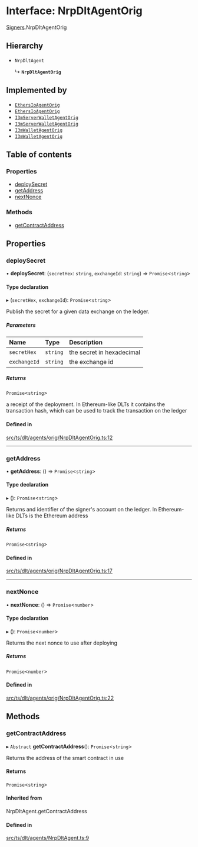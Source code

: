 # Interface: NrpDltAgentOrig

[Signers](../modules/Signers.md).NrpDltAgentOrig

## Hierarchy

- `NrpDltAgent`

  ↳ **`NrpDltAgentOrig`**

## Implemented by

- [`EthersIoAgentOrig`](../classes/Signers.EthersIoAgentOrig.md)
- [`EthersIoAgentOrig`](../classes/EthersIoAgentOrig.md)
- [`I3mServerWalletAgentOrig`](../classes/Signers.I3mServerWalletAgentOrig.md)
- [`I3mServerWalletAgentOrig`](../classes/I3mServerWalletAgentOrig.md)
- [`I3mWalletAgentOrig`](../classes/Signers.I3mWalletAgentOrig.md)
- [`I3mWalletAgentOrig`](../classes/I3mWalletAgentOrig.md)

## Table of contents

### Properties

- [deploySecret](Signers.NrpDltAgentOrig.md#deploysecret)
- [getAddress](Signers.NrpDltAgentOrig.md#getaddress)
- [nextNonce](Signers.NrpDltAgentOrig.md#nextnonce)

### Methods

- [getContractAddress](Signers.NrpDltAgentOrig.md#getcontractaddress)

## Properties

### deploySecret

• **deploySecret**: (`secretHex`: `string`, `exchangeId`: `string`) => `Promise`<`string`\>

#### Type declaration

▸ (`secretHex`, `exchangeId`): `Promise`<`string`\>

Publish the secret for a given data exchange on the ledger.

##### Parameters

| Name | Type | Description |
| :------ | :------ | :------ |
| `secretHex` | `string` | the secret in hexadecimal |
| `exchangeId` | `string` | the exchange id |

##### Returns

`Promise`<`string`\>

a receipt of the deployment. In Ethereum-like DLTs it contains the transaction hash, which can be used to track the transaction on the ledger

#### Defined in

[src/ts/dlt/agents/orig/NrpDltAgentOrig.ts:12](https://gitlab.com/i3-market/code/wp3/t3.2/conflict-resolution/non-repudiation-library/-/blob/58c6997/src/ts/dlt/agents/orig/NrpDltAgentOrig.ts#L12)

___

### getAddress

• **getAddress**: () => `Promise`<`string`\>

#### Type declaration

▸ (): `Promise`<`string`\>

Returns and identifier of the signer's account on the ledger. In Ethereum-like DLTs is the Ethereum address

##### Returns

`Promise`<`string`\>

#### Defined in

[src/ts/dlt/agents/orig/NrpDltAgentOrig.ts:17](https://gitlab.com/i3-market/code/wp3/t3.2/conflict-resolution/non-repudiation-library/-/blob/58c6997/src/ts/dlt/agents/orig/NrpDltAgentOrig.ts#L17)

___

### nextNonce

• **nextNonce**: () => `Promise`<`number`\>

#### Type declaration

▸ (): `Promise`<`number`\>

Returns the next nonce to use after deploying

##### Returns

`Promise`<`number`\>

#### Defined in

[src/ts/dlt/agents/orig/NrpDltAgentOrig.ts:22](https://gitlab.com/i3-market/code/wp3/t3.2/conflict-resolution/non-repudiation-library/-/blob/58c6997/src/ts/dlt/agents/orig/NrpDltAgentOrig.ts#L22)

## Methods

### getContractAddress

▸ `Abstract` **getContractAddress**(): `Promise`<`string`\>

Returns the address of the smart contract in use

#### Returns

`Promise`<`string`\>

#### Inherited from

NrpDltAgent.getContractAddress

#### Defined in

[src/ts/dlt/agents/NrpDltAgent.ts:9](https://gitlab.com/i3-market/code/wp3/t3.2/conflict-resolution/non-repudiation-library/-/blob/58c6997/src/ts/dlt/agents/NrpDltAgent.ts#L9)
